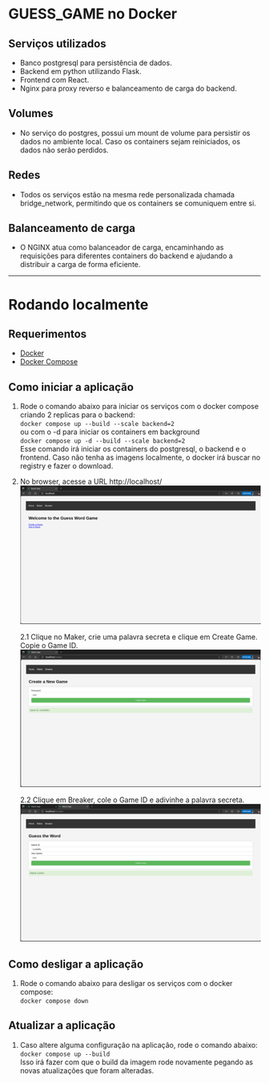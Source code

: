 # GUESS_GAME no Docker

## Serviços utilizados
- Banco postgresql para persistência de dados.
- Backend em python utilizando Flask.
- Frontend com React.
- Nginx para proxy reverso e balanceamento de carga do backend.

## Volumes
- No serviço do postgres, possui um mount de volume para persistir os dados no ambiente local. Caso os containers sejam reiniciados, os dados não serão perdidos.

## Redes
- Todos os serviços estão na mesma rede personalizada chamada bridge_network, permitindo que os containers se comuniquem entre si.

## Balanceamento de carga
- O NGINX atua como balanceador de carga, encaminhando as requisições para diferentes containers do backend e ajudando a distribuir a carga de forma eficiente.

---
# Rodando localmente

## Requerimentos
- [Docker](https://docs.docker.com/engine/install/)
- [Docker Compose](https://docs.docker.com/compose/install/linux/) 

## Como iniciar a aplicação
1. Rode o comando abaixo para iniciar os serviços com o docker compose criando 2 replicas para o backend:\
``
docker compose up --build --scale backend=2
``\
ou com o -d para iniciar os containers em background\
``
docker compose up -d --build --scale backend=2
``\
Esse comando irá iniciar os containers do postgresql, o backend e o frontend. Caso não tenha as imagens localmente, o docker irá buscar no registry e fazer o download.

2. No browser, acesse a URL http://localhost/
![alt text](image.png)
    
    2.1 Clique no Maker, crie uma palavra secreta e clique em Create Game. Copie o Game ID.
    ![alt text](image-1.png)

    2.2 Clique em Breaker, cole o Game ID e adivinhe a palavra secreta.
    ![alt text](image-2.png)

## Como desligar a aplicação
1. Rode o comando abaixo para desligar os serviços com o docker compose:\
``
docker compose down
``

## Atualizar a aplicação
1. Caso altere alguma configuração na aplicação, rode o comando abaixo:\
``
docker compose up --build
``\
Isso irá fazer com que o build da imagem rode novamente pegando as novas atualizações que foram alteradas.